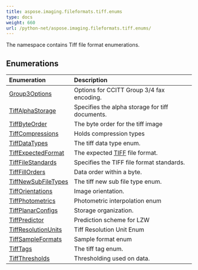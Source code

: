 ```yaml
---
title: aspose.imaging.fileformats.tiff.enums
type: docs
weight: 660
url: /python-net/aspose.imaging.fileformats.tiff.enums/
---
```



The namespace contains Tiff file format enumerations.

## **Enumerations**
|**Enumeration**|**Description**|
| :- | :- |
|[Group3Options](/imaging/python-net/aspose.imaging.fileformats.tiff.enums/group3options/)|Options for CCITT Group 3/4 fax encoding.|
|[TiffAlphaStorage](/imaging/python-net/aspose.imaging.fileformats.tiff.enums/tiffalphastorage/)|Specifies the alpha storage for tiff documents.|
|[TiffByteOrder](/imaging/python-net/aspose.imaging.fileformats.tiff.enums/tiffbyteorder/)|The byte order for the tiff image|
|[TiffCompressions](/imaging/python-net/aspose.imaging.fileformats.tiff.enums/tiffcompressions/)|Holds compression types|
|[TiffDataTypes](/imaging/python-net/aspose.imaging.fileformats.tiff.enums/tiffdatatypes/)|The tiff data type enum.|
|[TiffExpectedFormat](/imaging/python-net/aspose.imaging.fileformats.tiff.enums/tiffexpectedformat/)|The expected [TIFF](/imaging/python-net/aspose.imaging/fileformat/) file format.|
|[TiffFileStandards](/imaging/python-net/aspose.imaging.fileformats.tiff.enums/tifffilestandards/)|Specifies the TIFF file format standards.|
|[TiffFillOrders](/imaging/python-net/aspose.imaging.fileformats.tiff.enums/tifffillorders/)|Data order within a byte.|
|[TiffNewSubFileTypes](/imaging/python-net/aspose.imaging.fileformats.tiff.enums/tiffnewsubfiletypes/)|The tiff new sub file type enum.|
|[TiffOrientations](/imaging/python-net/aspose.imaging.fileformats.tiff.enums/tifforientations/)|Image orientation.|
|[TiffPhotometrics](/imaging/python-net/aspose.imaging.fileformats.tiff.enums/tiffphotometrics/)|Photometric interpolation enum|
|[TiffPlanarConfigs](/imaging/python-net/aspose.imaging.fileformats.tiff.enums/tiffplanarconfigs/)|Storage organization.|
|[TiffPredictor](/imaging/python-net/aspose.imaging.fileformats.tiff.enums/tiffpredictor/)|Prediction scheme for LZW|
|[TiffResolutionUnits](/imaging/python-net/aspose.imaging.fileformats.tiff.enums/tiffresolutionunits/)|Tiff Resolution Unit Enum|
|[TiffSampleFormats](/imaging/python-net/aspose.imaging.fileformats.tiff.enums/tiffsampleformats/)|Sample format enum|
|[TiffTags](/imaging/python-net/aspose.imaging.fileformats.tiff.enums/tifftags/)|The tiff tag enum.|
|[TiffThresholds](/imaging/python-net/aspose.imaging.fileformats.tiff.enums/tiffthresholds/)|Thresholding used on data.|
